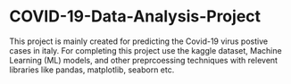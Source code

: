 # COVID-19-Data-Analysis-Project
This project is mainly created for predicting the Covid-19 virus postive cases in italy. For completing this project use the kaggle dataset, Machine Learning (ML) models, and other preprcoessing techniques with relevent libraries like pandas, matplotlib, seaborn etc.
